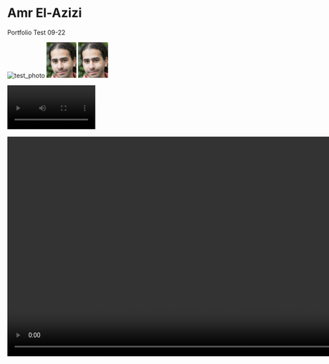 # Amr El-Azizi

Portfolio Test 09-22

<img width="68" alt="test_photo" src="https://github.com/user-attachments/assets/bfec5b52-9774-4e28-a98b-35a53ecd96fd">

<img width="68" alt="test_photo3" src="test_photo.png">

<img width="68" alt="test_photo4" src="./assets/headshot.png">

<video width="200" alt="test_video" src="./Centipede_Fastest_Motion.MOV" controls></video>

<video height="500" alt="test_video2" src="./assets/Centipede_Fastest_Motion.mp4" controls></video>
